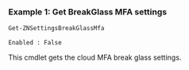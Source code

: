 ### Example 1: Get BreakGlass MFA settings
```powershell
Get-ZNSettingsBreakGlassMfa
```

```output
Enabled : False
```

This cmdlet gets the cloud MFA break glass settings.
